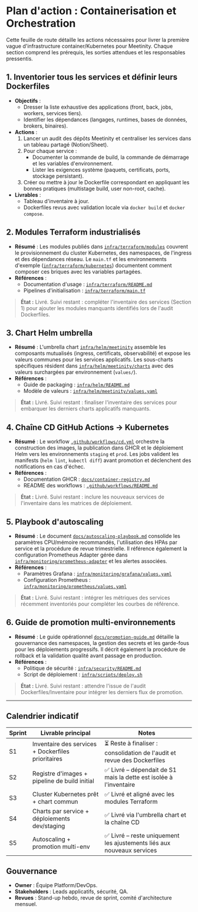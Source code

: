 # Plan d'action : Containerisation et Orchestration

Cette feuille de route détaille les actions nécessaires pour livrer la première vague d'infrastructure container/Kubernetes pour Meetinity. Chaque section comprend les prérequis, les sorties attendues et les responsables pressentis.

## 1. Inventorier tous les services et définir leurs Dockerfiles
- **Objectifs** :
  - Dresser la liste exhaustive des applications (front, back, jobs, workers, services tiers).
  - Identifier les dépendances (langages, runtimes, bases de données, brokers, binaires).
- **Actions** :
  1. Lancer un audit des dépôts Meetinity et centraliser les services dans un tableau partagé (Notion/Sheet).
  2. Pour chaque service :
     - Documenter la commande de build, la commande de démarrage et les variables d'environnement.
     - Lister les exigences système (paquets, certificats, ports, stockage persistant).
  3. Créer ou mettre à jour le Dockerfile correspondant en appliquant les bonnes pratiques (multistage build, user non-root, cache).
- **Livrables** :
  - Tableau d'inventaire à jour.
  - Dockerfiles revus avec validation locale via `docker build` et `docker compose`.

## 2. Modules Terraform industrialisés
- **Résumé** : Les modules publiés dans [`infra/terraform/modules`](../infra/terraform/modules) couvrent le provisionnement du cluster Kubernetes, des namespaces, de l'ingress et des dépendances réseau. Le `main.tf` et les environnements d'exemple ([`infra/terraform/kubernetes`](../infra/terraform/kubernetes)) documentent comment composer ces briques avec les variables partagées.
- **Références** :
  - Documentation d'usage : [`infra/terraform/README.md`](../infra/terraform/README.md)
  - Pipelines d'initialisation : [`infra/terraform/main.tf`](../infra/terraform/main.tf)

> **État :** Livré. Suivi restant : compléter l'inventaire des services (Section 1) pour ajouter les modules manquants identifiés lors de l'audit Dockerfiles.

## 3. Chart Helm umbrella
- **Résumé** : L'umbrella chart [`infra/helm/meetinity`](../infra/helm/meetinity) assemble les composants mutualisés (ingress, certificats, observabilité) et expose les valeurs communes pour les services applicatifs. Les sous-charts spécifiques résident dans [`infra/helm/meetinity/charts`](../infra/helm/meetinity/charts) avec des valeurs surchargées par environnement (`values/`).
- **Références** :
  - Guide de packaging : [`infra/helm/README.md`](../infra/helm/README.md)
  - Modèle de valeurs : [`infra/helm/meetinity/values.yaml`](../infra/helm/meetinity/values.yaml)

> **État :** Livré. Suivi restant : finaliser l'inventaire des services pour embarquer les derniers charts applicatifs manquants.

## 4. Chaîne CD GitHub Actions → Kubernetes
- **Résumé** : Le workflow [`.github/workflows/cd.yml`](../.github/workflows/cd.yml) orchestre la construction des images, la publication dans GHCR et le déploiement Helm vers les environnements `staging` et `prod`. Les jobs valident les manifests (`helm lint`, `kubectl diff`) avant promotion et déclenchent des notifications en cas d'échec.
- **Références** :
  - Documentation GHCR : [`docs/container-registry.md`](container-registry.md)
  - README des workflows : [`.github/workflows/README.md`](../.github/workflows/README.md)

> **État :** Livré. Suivi restant : inclure les nouveaux services de l'inventaire dans les matrices de déploiement.

## 5. Playbook d'autoscaling
- **Résumé** : Le document [`docs/autoscaling-playbook.md`](autoscaling-playbook.md) consolide les paramètres CPU/mémoire recommandés, l'utilisation des HPAs par service et la procédure de revue trimestrielle. Il référence également la configuration Prometheus Adapter gérée dans [`infra/monitoring/prometheus-adapter`](../infra/monitoring/prometheus-adapter) et les alertes associées.
- **Références** :
  - Paramètres Grafana : [`infra/monitoring/grafana/values.yaml`](../infra/monitoring/grafana/values.yaml)
  - Configuration Prometheus : [`infra/monitoring/prometheus/values.yaml`](../infra/monitoring/prometheus/values.yaml)

> **État :** Livré. Suivi restant : intégrer les métriques des services récemment inventoriés pour compléter les courbes de référence.

## 6. Guide de promotion multi-environnements
- **Résumé** : Le guide opérationnel [`docs/promotion-guide.md`](promotion-guide.md) détaille la gouvernance des namespaces, la gestion des secrets et les garde-fous pour les déploiements progressifs. Il décrit également la procédure de rollback et la validation qualité avant passage en production.
- **Références** :
  - Politique de sécurité : [`infra/security/README.md`](../infra/security/README.md)
  - Script de déploiement : [`infra/scripts/deploy.sh`](../infra/scripts/deploy.sh)

> **État :** Livré. Suivi restant : attendre l'issue de l'audit Dockerfiles/Inventaire pour intégrer les derniers flux de promotion.

---

## Calendrier indicatif
| Sprint | Livrable principal | Notes |
|--------|--------------------|-------|
| S1     | Inventaire des services + Dockerfiles prioritaires | ⏳ Reste à finaliser : consolidation de l'audit et revue des Dockerfiles |
| S2     | Registre d'images + pipeline de build initial | ✅ Livré – dépendait de S1 mais la dette est isolée à l'inventaire |
| S3     | Cluster Kubernetes prêt + chart commun | ✅ Livré et aligné avec les modules Terraform |
| S4     | Charts par service + déploiements dev/staging | ✅ Livré via l'umbrella chart et la chaîne CD |
| S5     | Autoscaling + promotion multi-env | ✅ Livré – reste uniquement les ajustements liés aux nouveaux services |

## Gouvernance
- **Owner** : Équipe Platform/DevOps.
- **Stakeholders** : Leads applicatifs, sécurité, QA.
- **Revues** : Stand-up hebdo, revue de sprint, comité d'architecture mensuel.

